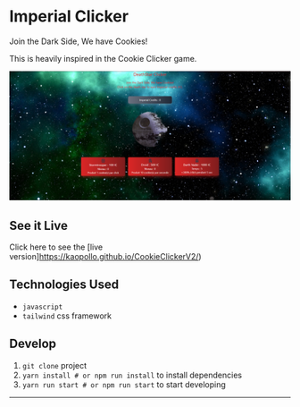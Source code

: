 # Imperial Clicker

Join the Dark Side, We have Cookies!

This is heavily inspired in the Cookie Clicker game.

![imperial-clicker](https://raw.githubusercontent.com/KaoPollo/CookieClickerV2/main/src/assets/imperialClicker.png)

## See it Live

Click here to see the [live version]https://kaopollo.github.io/CookieClickerV2/)

## Technologies Used

- `javascript` 
- `tailwind` css framework

## Develop

1. `git clone` project
2. `yarn install # or npm run install` to install dependencies
3. `yarn run start # or npm run start` to start developing

---
